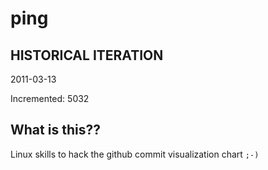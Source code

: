 # ping

## HISTORICAL ITERATION
2011-03-13

Incremented: 5032

## What is this?? 
Linux skills to hack the github commit visualization chart `;-)`
